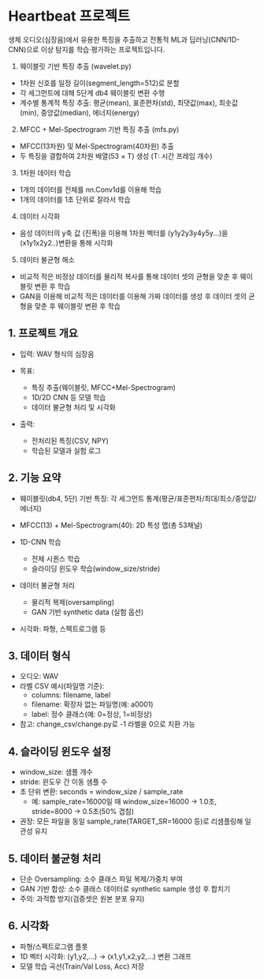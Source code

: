 # Heartbeat 프로젝트

생체 오디오(심장음)에서 유용한 특징을 추출하고 전통적 ML과 딥러닝(CNN/1D-CNN)으로 이상 탐지를 학습·평가하는 프로젝트입니다.

1. 웨이블릿 기반 특징 추출 (wavelet.py)
- 1차원 신호를 일정 길이(segment_length=512)로 분할
- 각 세그먼트에 대해 5단계 db4 웨이블릿 변환 수행
- 계수별 통계적 특징 추출: 평균(mean), 표준편차(std), 최댓값(max), 최솟값(min), 중앙값(median), 에너지(energy)

2. MFCC + Mel-Spectrogram 기반 특징 추출 (mfs.py)
- MFCC(13차원) 및 Mel-Spectrogram(40차원) 추출
- 두 특징을 결합하여 2차원 배열(53 × T) 생성 (T: 시간 프레임 개수)

3. 1차원 데이터 학습
- 1개의 데이터를 전체를 nn.Conv1d를 이용해 학습
- 1개의 데이터를 1초 단위로 잘라서 학습

4. 데이터 시각화
- 음성 데이터의 y축 값 (진폭)을 이용해 1차원 벡터를 (y1y2y3y4y5y...)을 (x1y1x2y2..)변환을 통해 시각화

5. 데이터 불균형 해소
- 비교적 적은 비정상 데이터를 물리적 복사를 통해 데이터 셋의 균형을 맞춘 후 웨이블릿 변환 후 학습
- GAN을 이용해 비교적 적은 데이터를 이용해 가짜 데이터를 생성 후 데이터 셋의 균형을 맞춘 후 웨이블릿 변환 후 학습

## 1. 프로젝트 개요
- 입력: WAV 형식의 심장음

- 목표: 
  - 특징 추출(웨이블릿, MFCC+Mel-Spectrogram)
  - 1D/2D CNN 등 모델 학습
  - 데이터 불균형 처리 및 시각화

- 출력: 
  - 전처리된 특징(CSV, NPY)
  - 학습된 모델과 실험 로그

## 2. 기능 요약
- 웨이블릿(db4, 5단) 기반 특징: 각 세그먼트 통계(평균/표준편차/최대/최소/중앙값/에너지)
- MFCC(13) + Mel-Spectrogram(40): 2D 특성 맵(총 53채널)

- 1D-CNN 학습
  - 전체 시퀀스 학습
  - 슬라이딩 윈도우 학습(window_size/stride)

- 데이터 불균형 처리
  - 물리적 복제(oversampling)
  - GAN 기반 synthetic data (실험 옵션)

- 시각화: 파형, 스펙트로그램 등

## 3. 데이터 형식
- 오디오: WAV
- 라벨 CSV 예시(파일명 기준):
  - columns: filename, label
  - filename: 확장자 없는 파일명(예: a0001)
  - label: 정수 클래스(예: 0=정상, 1=비정상)
- 참고: change_csv/change.py로 -1 라벨을 0으로 치환 가능

## 4. 슬라이딩 윈도우 설정
- window_size: 샘플 개수
- stride: 윈도우 간 이동 샘플 수
- 초 단위 변환: seconds = window_size / sample_rate
  - 예: sample_rate=16000일 때 window_size=16000 → 1.0초, stride=8000 → 0.5초(50% 겹침)
- 권장: 모든 파일을 동일 sample_rate(TARGET_SR=16000 등)로 리샘플링해 일관성 유지

## 5. 데이터 불균형 처리
- 단순 Oversampling: 소수 클래스 파일 복제/가중치 부여
- GAN 기반 합성: 소수 클래스 데이터로 synthetic sample 생성 후 합치기
- 주의: 과적합 방지(검증셋은 원본 분포 유지)

## 6. 시각화
- 파형/스펙트로그램 플롯
- 1D 벡터 시각화: (y1,y2,...) → (x1,y1,x2,y2,...) 변환 그래프
- 모델 학습 곡선(Train/Val Loss, Acc) 저장